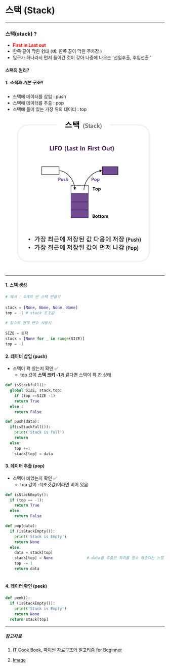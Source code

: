 

# 스택 (Stack)

___

### 스택(stack) ?

* <span style="color:red">**First in Last out**</span>
* 한쪽 끝이 막힌 형태 (예: 한쪽 끝이 막힌 주차장 )
* 입구가 하나라서 먼저 들어간 것이 갖아 나중에 나오는 '선입후출,  후입선출 '



#### 스택의 원리?

##### 1. 스택의 기본 구조‼️

* 스택에 데이터를 삽입 : push
* 스택에 데이터를 추출 : pop
* 스택에 들어 있는 가장 위의 데이터 : top 

![stack](md-images/stack-9638140.png)

___



#### 1. 스택 생성

```python
# 예시 : 4개의 빈 스택 만들기 

stack = [None, None, None, None] 
top = -1 # stack 초깃값 
```

```python
# 함수의 전역 변수 사용시

SIZE = 숫자
stack = [None for _ in range(SIZE)]
top = -1
```



#### 2. 데이터 삽입 (push)

* 스택이 꽉 찼는지 확인 ✅
  * top 값이 **스택 크키 -1**과 같다면 스택이 꽉 찬 상태

```python
def isStackfull():
  global SIZE, stack,top:
    if (top >=SIZE -1)
    return True
  else :
    return False
```

```python
def push(data):
  if(isStackFull()):
    print('Stack is full')
    return
  else:
    top +=1
    stack[top] = data
```



#### 3. 데이터 추출 (pop)

* 스택이 비었는지 확인 ✅
  * top 값이 -1(초깃값)이라면 비어 있음 

```python
def isStackEmpty():
  if (top == -1):
    return True
  else:
    return False
```

```python
def pop(data):
  if (isStackEmpty()):
    print('Stack is Empty')
    return None
  else:
    data = stack[top]
    stack[top] = None				# data를 추출한 자리를 청소 해준다는 느낌
    top -= 1
    return data
    
```



#### 4. 데이터 확인 (peek)

```python
def peek():
  if (isStackEmpty()):
    print('Stack is Empty')
    return None
  return stack[top]
```

___

##### 참고자료

1. [IT Cook Book, 파이썬 자료구조와 알고리즘 for Beginner](https://www.hanbit.co.kr/store/books/look.php?p_code=B4186876690)

2. [Image](https://velog.io/@awesomeo184/%EC%9E%90%EB%A3%8C%EA%B5%AC%EC%A1%B0-%EC%8A%A4%ED%83%9D)

   



